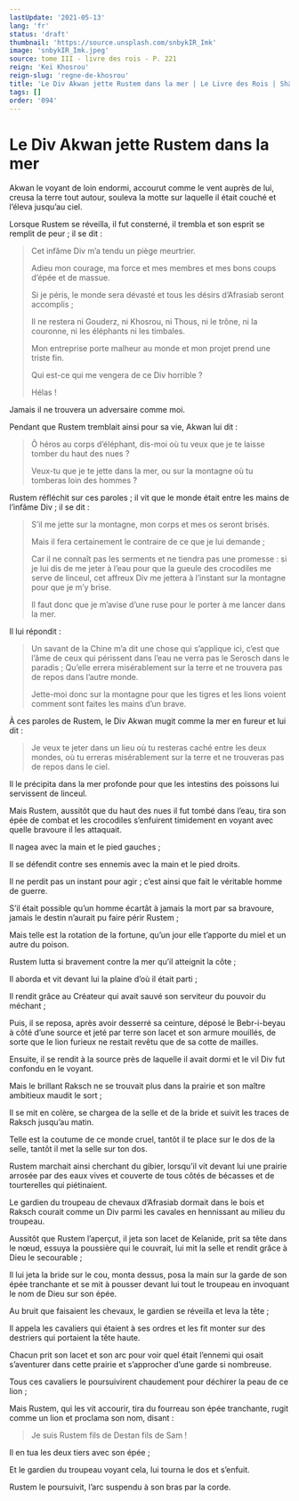 ```yaml
---
lastUpdate: '2021-05-13'
lang: 'fr'
status: 'draft'
thumbnail: 'https://source.unsplash.com/snbykIR_Imk'
image: 'snbykIR_Imk.jpeg'
source: tome III - livre des rois - P. 221
reign: 'Keï Khosrou'
reign-slug: 'regne-de-khosrou'
title: 'Le Div Akwan jette Rustem dans la mer | Le Livre des Rois | Shâhnâmeh'
tags: []
order: '094'
---
```


<!-- LTeX: language=fr -->

# Le Div Akwan jette Rustem dans la mer

Akwan le voyant de loin endormi, accourut comme le vent auprès de lui, creusa la terre tout autour, souleva la motte sur laquelle il était couché et l’éleva jusqu’au ciel.

Lorsque Rustem se réveilla, il fut consterné, il trembla et son esprit se remplit de peur ; il se dit :

> Cet infâme Div m’a tendu un piège meurtrier.
>
> Adieu mon courage, ma force et mes membres et mes bons coups d’épée et de massue.
>
> Si je péris, le monde sera dévasté et tous les désirs d’Afrasiab seront accomplis ;
>
> Il ne restera ni Gouderz, ni Khosrou, ni Thous, ni le trône, ni la couronne, ni les éléphants ni les timbales.
>
> Mon entreprise porte malheur au monde et mon projet prend une triste fin.
>
> Qui est-ce qui me vengera de ce Div horrible ?
>
> Hélas !

Jamais il ne trouvera un adversaire comme moi.

Pendant que Rustem tremblait ainsi pour sa vie, Akwan lui dit :

> Ô héros au corps d’éléphant, dis-moi où tu veux que je te laisse tomber du haut des nues ?
>
> Veux-tu que je te jette dans la mer, ou sur la montagne où tu tomberas loin des hommes ?

Rustem réfléchit sur ces paroles ; il vit que le monde était entre les mains de l’infâme Div ; il se dit :

> S’il me jette sur la montagne, mon corps et mes os seront brisés.
>
> Mais il fera certainement le contraire de ce que je lui demande ;
>
> Car il ne connaît pas les serments et ne tiendra pas une promesse : si je lui dis de me jeter à l’eau pour que la gueule des crocodiles me serve de linceul, cet affreux Div me jettera à l’instant sur la montagne pour que je m’y brise.
>
> Il faut donc que je m’avise d’une ruse pour le porter à me lancer dans la mer.

Il lui répondit :

> Un savant de la Chine m’a dit une chose qui s’applique ici, c’est que l’âme de ceux qui périssent dans l’eau ne verra pas le Serosch dans le paradis ; Qu’elle errera misérablement sur la terre et ne trouvera pas de repos dans l’autre monde.
>
> Jette-moi donc sur la montagne pour que les tigres et les lions voient comment sont faites les mains d’un brave.

À ces paroles de Rustem, le Div Akwan mugit comme la mer en fureur et lui dit :

> Je veux te jeter dans un lieu où tu resteras caché entre les deux mondes, où tu erreras misérablement sur la terre et ne trouveras pas de repos dans le ciel.

Il le précipita dans la mer profonde pour que les intestins des poissons lui servissent de linceul.

Mais Rustem, aussitôt que du haut des nues il fut tombé dans l’eau, tira son épée de combat et les crocodiles s’enfuirent timidement en voyant avec quelle bravoure il les attaquait.

Il nagea avec la main et le pied gauches ;

Il se défendit contre ses ennemis avec la main et le pied droits.

Il ne perdit pas un instant pour agir ; c’est ainsi que fait le véritable homme de guerre.

S’il était possible qu’un homme écartât à jamais la mort par sa bravoure, jamais le destin n’aurait pu faire périr Rustem ;

Mais telle est la rotation de la fortune, qu’un jour elle t’apporte du miel et un autre du poison.

Rustem lutta si bravement contre la mer qu’il atteignit la côte ;

Il aborda et vit devant lui la plaine d’où il était parti ;

Il rendit grâce au Créateur qui avait sauvé son serviteur du pouvoir du méchant ;

Puis, il se reposa, après avoir desserré sa ceinture, déposé le Bebr-i-beyau à côté d’une source et jeté par terre son lacet et son armure mouillés, de sorte que le lion furieux ne restait revêtu que de sa cotte de mailles.

Ensuite, il se rendit à la source près de laquelle il avait dormi et le vil Div fut confondu en le voyant.

Mais le brillant Raksch ne se trouvait plus dans la prairie et son maître ambitieux maudit le sort ;

Il se mit en colère, se chargea de la selle et de la bride et suivit les traces de Raksch jusqu’au matin.

Telle est la coutume de ce monde cruel, tantôt il te place sur le dos de la selle, tantôt il met la selle sur ton dos.

Rustem marchait ainsi cherchant du gibier, lorsqu’il vit devant lui une prairie arrosée par des eaux vives et couverte de tous côtés de bécasses et de tourterelles qui piétinaient.

Le gardien du troupeau de chevaux d’Afrasiab dormait dans le bois et Raksch courait comme un Div parmi les cavales en hennissant au milieu du troupeau.

Aussitôt que Rustem l’aperçut, il jeta son lacet de Keîanide, prit sa tête dans le nœud, essuya la poussière qui le couvrait, lui mit la selle et rendit grâce à Dieu le secourable ;

Il lui jeta la bride sur le cou, monta dessus, posa la main sur la garde de son épée tranchante et se mit à pousser devant lui tout le troupeau en invoquant le nom de Dieu sur son épée.

Au bruit que faisaient les chevaux, le gardien se réveilla et leva la tête ;

Il appela les cavaliers qui étaient à ses ordres et les fit monter sur des destriers qui portaient la tête haute.

Chacun prit son lacet et son arc pour voir quel était l’ennemi qui osait s’aventurer dans cette prairie et s’approcher d’une garde si nombreuse.

Tous ces cavaliers le poursuivirent chaudement pour déchirer la peau de ce lion ;

Mais Rustem, qui les vit accourir, tira du fourreau son épée tranchante, rugit comme un lion et proclama son nom, disant :

> Je suis Rustem fils de Destan fils de Sam !

Il en tua les deux tiers avec son épée ;

Et le gardien du troupeau voyant cela, lui tourna le dos et s’enfuit.

Rustem le poursuivit, l’arc suspendu à son bras par la corde.
